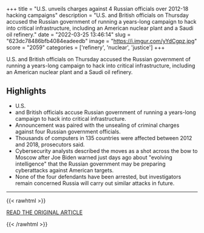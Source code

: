 +++
title = "U.S. unveils charges against 4 Russian officials over 2012-18 hacking campaigns"
description = "U.S. and British officials on Thursday accused the Russian government of running a years-long campaign to hack into critical infrastructure, including an American nuclear plant and a Saudi oil refinery."
date = "2022-03-25 13:46:14"
slug = "623dc78486bfb4084eadeedb"
image = "https://i.imgur.com/yYdCgpz.jpg"
score = "2059"
categories = ['refinery', 'nuclear', 'justice']
+++

U.S. and British officials on Thursday accused the Russian government of running a years-long campaign to hack into critical infrastructure, including an American nuclear plant and a Saudi oil refinery.

## Highlights

- U.S.
- and British officials accuse Russian government of running a years-long campaign to hack into critical infrastructure.
- Announcement was paired with the unsealing of criminal charges against four Russian government officials.
- Thousands of computers in 135 countries were affected between 2012 and 2018, prosecutors said.
- Cybersecurity analysts described the moves as a shot across the bow to Moscow after Joe Biden warned just days ago about "evolving intelligence" that the Russian government may be preparing cyberattacks against American targets.
- None of the four defendants have been arrested, but investigators remain concerned Russia will carry out similar attacks in future.

---

{{< rawhtml >}}
  <p class="article-category">
    <a target="_blank" href="https://www.reuters.com/technology/us-charges-4-russian-government-officials-over-two-prior-hacking-campaigns-2022-03-24/">READ THE ORIGINAL ARTICLE</a>
  </p>
{{< /rawhtml >}}
